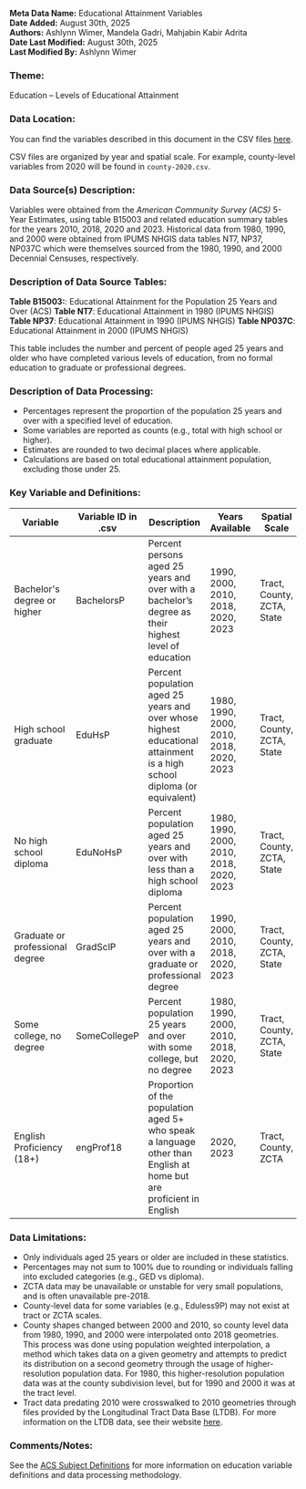 **Meta Data Name:** Educational Attainment Variables  
**Date Added:** August 30th, 2025    
**Authors:** Ashlynn Wimer, Mandela Gadri, Mahjabin Kabir Adrita   
**Date Last Modified:** August 30th, 2025    
**Last Modified By:** Ashlynn Wimer


### Theme:  
Education – Levels of Educational Attainment

### Data Location:  
You can find the variables described in this document in the CSV files [here](https://oeps.healthyregions.org/download).

CSV files are organized by year and spatial scale. For example, county-level variables from 2020 will be found in `county-2020.csv`.  

### Data Source(s) Description:  
Variables were obtained from the *American Community Survey (ACS)* 5-Year Estimates, using table B15003 and related education summary tables for the years 2010, 2018, 2020 and 2023. Historical data from 1980, 1990, and 2000 were obtained from IPUMS NHGIS data tables NT7, NP37, NP037C which were themselves sourced from the 1980, 1990, and 2000 Decennial Censuses, respectively. 

### Description of Data Source Tables:  
**Table B15003:**: Educational Attainment for the Population 25 Years and Over (ACS)
**Table NT7**: Educational Attainment in 1980 (IPUMS NHGIS)
**Table NP37**: Educational Attainment in 1990 (IPUMS NHGIS)
**Table NP037C**: Educational Attainment in 2000 (IPUMS NHGIS)

This table includes the number and percent of people aged 25 years and older who have completed various levels of education, from no formal education to graduate or professional degrees.

### Description of Data Processing:  
- Percentages represent the proportion of the population 25 years and over with a specified level of education.  
- Some variables are reported as counts (e.g., total with high school or higher).  
- Estimates are rounded to two decimal places where applicable.  
- Calculations are based on total educational attainment population, excluding those under 25.

### Key Variable and Definitions:

| Variable                       | Variable ID in .csv | Description                                                       | Years Available | Spatial Scale        |
|--------------------------------|---------------|-------------------------------------------------------------------|------------------|-----------------------|
| Bachelor's degree or higher    | BachelorsP    | Percent persons aged 25 years and over with a bachelor’s degree as their highest level of education | 1990, 2000, 2010, 2018, 2020, 2023 | Tract, County, ZCTA, State |
| High school graduate           | EduHsP       | Percent population aged 25 years and over whose highest educational attainment is a high school diploma (or equivalent)| 1980, 1990, 2000, 2010, 2018, 2020, 2023 | Tract, County, ZCTA, State |
| No high school diploma         | EduNoHsP     | Percent population aged 25 years and over with less than a high school diploma | 1980, 1990, 2000, 2010, 2018, 2020, 2023 | Tract, County, ZCTA, State   |
| Graduate or professional degree| GradSclP     | Percent population aged 25 years and over with a graduate or professional degree | 1990, 2000, 2010, 2018, 2020, 2023 | Tract, County, ZCTA, State   |
| Some college, no degree        | SomeCollegeP | Percent population 25 years and over with some college, but no degree | 1980, 1990, 2000, 2010, 2018, 2020, 2023 | Tract, County, ZCTA, State |
| English Proficiency (18+)      | engProf18    | Proportion of the population aged 5+ who speak a language other than English at home but are proficient in English | 2020, 2023 | Tract, County, ZCTA     |

### Data Limitations:  
- Only individuals aged 25 years or older are included in these statistics.  
- Percentages may not sum to 100% due to rounding or individuals falling into excluded categories (e.g., GED vs diploma).  
- ZCTA data may be unavailable or unstable for very small populations, and is often unavailable pre-2018.  
- County-level data for some variables (e.g., Eduless9P) may not exist at tract or ZCTA scales.
- County shapes changed between 2000 and 2010, so county level data from 1980, 1990, and 2000 were interpolated onto 2018 geometries. This process was done using population weighted interpolation, a method which takes data on a given geometry and attempts to predict its distribution on a second geometry through the usage of higher-resolution population data. For 1980, this higher-resolution population data was at the county subdivision level, but for 1990 and 2000 it was at the tract level.
- Tract data predating 2010 were crosswalked to 2010 geometries through files provided by the Longitudinal Tract Data Base (LTDB). For more information on the LTDB data, see their website [here](https://s4.ad.brown.edu/projects/diversity/Researcher/Bridging.htm).

### Comments/Notes:  
See the [ACS Subject Definitions](https://www.census.gov/programs-surveys/acs/technical-documentation/code-lists.html) for more information on education variable definitions and data processing methodology.